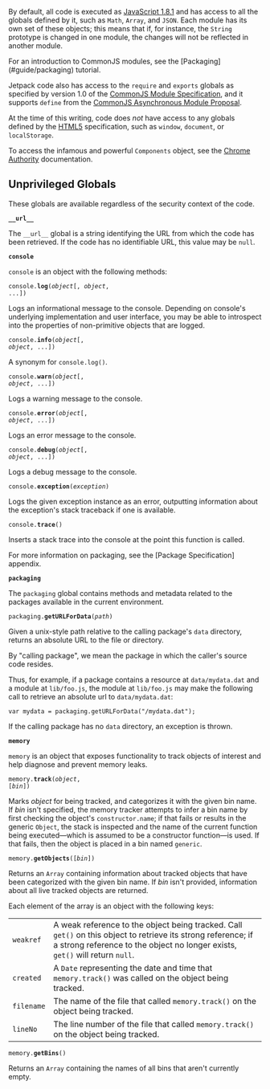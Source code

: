 By default, all code is executed as [JavaScript 1.8.1] and has access
to all the globals defined by it, such as `Math`, `Array`, and `JSON`. Each
module has its own set of these objects; this means that if, for
instance, the `String` prototype is changed in one module, the changes
will not be reflected in another module.

<span class="aside">
For an introduction to CommonJS modules, see the
[Packaging](#guide/packaging) tutorial.
</span>

Jetpack code also has access to the `require` and `exports` globals
as specified by version 1.0 of the [CommonJS Module Specification],
and it supports `define` from the [CommonJS Asynchronous Module Proposal].

At the time of this writing, code does *not* have access to
any globals defined by the [HTML5] specification, such as `window`,
`document`, or `localStorage`.

To access the infamous and powerful `Components` object, see the
[Chrome Authority](#guide/chrome) documentation.

## Unprivileged Globals ##

These globals are available regardless of the security context of the code.

<code>**\_\_url\_\_**</code>

The `__url__` global is a string identifying the URL from which the code has
been retrieved.  If the code has no identifiable URL, this value may be `null`.

<code>**console**</code>

`console` is an object with the following methods:

<code>console.**log**(*object*[, *object*, ...])</code>

Logs an informational message to the console. Depending on console's
underlying implementation and user interface, you may be able to
introspect into the properties of non-primitive objects that are
logged.

<code>console.**info**(*object*[, *object*, ...])</code>

A synonym for `console.log()`.

<code>console.**warn**(*object*[, *object*, ...])</code>

Logs a warning message to the console.

<code>console.**error**(*object*[, *object*, ...])</code>

Logs an error message to the console.

<code>console.**debug**(*object*[, *object*, ...])</code>

Logs a debug message to the console.

<code>console.**exception**(*exception*)</code>

Logs the given exception instance as an error, outputting information
about the exception's stack traceback if one is available.

<code>console.**trace**()</code>

Inserts a stack trace into the console at the point this function is called.

<span class="aside">
For more information on packaging, see the [Package Specification] appendix.
</span>

<code>**packaging**</code>

The `packaging` global contains methods and metadata related to
the packages available in the current environment.

<code>packaging.**getURLForData**(*path*)</code>

Given a unix-style path relative to the calling package's `data`
directory, returns an absolute URL to the file or directory.

By "calling package", we mean the package in which the caller's source
code resides.

Thus, for example, if a package contains a resource at
`data/mydata.dat` and a module at `lib/foo.js`, the module at
`lib/foo.js` may make the following call to retrieve an absolute url
to `data/mydata.dat`:

    var mydata = packaging.getURLForData("/mydata.dat");

If the calling package has no `data` directory, an exception is
thrown.

<code>**memory**</code>

`memory` is an object that exposes functionality to track
objects of interest and help diagnose and prevent memory leaks.

<code>memory.**track**(*object*, [*bin*])</code>

Marks *object* for being tracked, and categorizes it with the given
bin name. If *bin* isn't specified, the memory tracker attempts to
infer a bin name by first checking the object's
`constructor.name`; if that fails or results in the generic
`Object`, the stack is inspected and the name of the current
function being executed&mdash;which is assumed to be a constructor
function&mdash;is used. If that fails, then the object is placed in a
bin named `generic`.

<code>memory.**getObjects**([*bin*])</code>

Returns an `Array` containing information about tracked objects
that have been categorized with the given bin name. If *bin* isn't
provided, information about all live tracked objects are returned.

Each element of the array is an object with the following keys:

<table>
  <tr>
    <td><code>weakref</code></td>
    <td>A weak reference to the object being tracked. Call
    <code>get()</code> on this object to retrieve its strong reference; if
    a strong reference to the object no longer exists, <code>get()</code>
    will return <code>null</code>.</td>
  </tr>
  <tr>
    <td><code>created</code></td>
    <td>A <code>Date</code> representing the date and time that
    <code>memory.track()</code> was called on the object being
    tracked.</td>
  </tr>
  <tr>
    <td><code>filename</code></td>
    <td>The name of the file that called <code>memory.track()</code> on
    the object being tracked.</td>
  </tr>
  <tr>
    <td><code>lineNo</code></td>
    <td>The line number of the file that called
    <code>memory.track()</code> on the object being tracked.</td>
  </tr>
</table>

<code>memory.**getBins**()</code>

Returns an `Array` containing the names of all bins that aren't
currently empty.

  [Components object]: https://developer.mozilla.org/en/Components_object
  [Security Roadmap]: #guide/security-roadmap
  [HTML5]: http://dev.w3.org/html5/spec/Overview.html
  [JavaScript 1.8.1]: https://developer.mozilla.org/En/New_in_JavaScript_1.8.1
  [CommonJS Module Specification]: http://wiki.commonjs.org/wiki/Modules/1.0
  [CommonJS Asynchronous Module Proposal]: http://wiki.commonjs.org/wiki/Modules/AsynchronousDefinition
  [Package Specification]: #guide/package-spec
